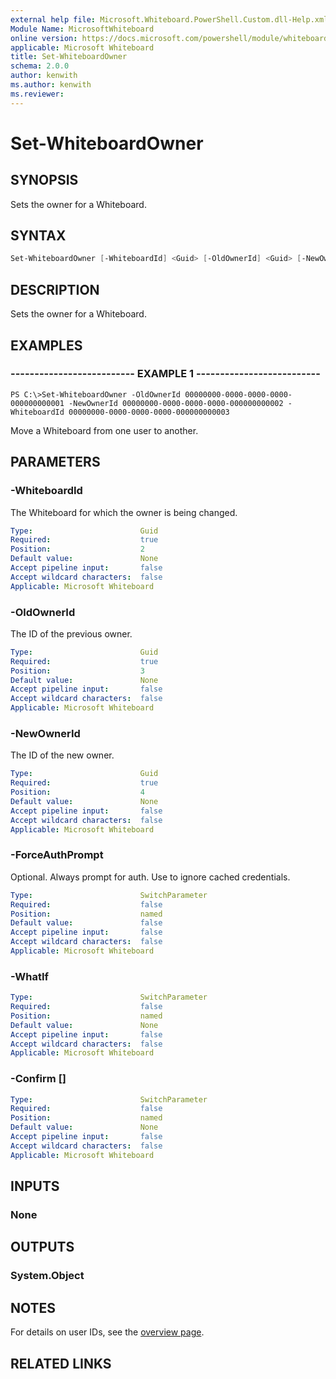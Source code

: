 ```yaml
---
external help file: Microsoft.Whiteboard.PowerShell.Custom.dll-Help.xml
Module Name: MicrosoftWhiteboard
online version: https://docs.microsoft.com/powershell/module/whiteboard/set-whiteboardowner
applicable: Microsoft Whiteboard
title: Set-WhiteboardOwner
schema: 2.0.0
author: kenwith
ms.author: kenwith
ms.reviewer:
---
```


# Set-WhiteboardOwner

## SYNOPSIS

Sets the owner for a Whiteboard.

## SYNTAX

```powershell
Set-WhiteboardOwner [-WhiteboardId] <Guid> [-OldOwnerId] <Guid> [-NewOwnerId] <Guid> [-WhatIf] [-Confirm] [<CommonParameters>]
```

## DESCRIPTION

Sets the owner for a Whiteboard.

## EXAMPLES

### -------------------------- EXAMPLE 1 --------------------------

```
PS C:\>Set-WhiteboardOwner -OldOwnerId 00000000-0000-0000-0000-000000000001 -NewOwnerId 00000000-0000-0000-0000-000000000002 -WhiteboardId 00000000-0000-0000-0000-000000000003
```

Move a Whiteboard from one user to another.

## PARAMETERS

### -WhiteboardId

The Whiteboard for which the owner is being changed.

```yaml
Type:                        Guid
Required:                    true
Position:                    2
Default value:               None
Accept pipeline input:       false
Accept wildcard characters:  false
Applicable: Microsoft Whiteboard
```

### -OldOwnerId

The ID of the previous owner.

```yaml
Type:                        Guid
Required:                    true
Position:                    3
Default value:               None
Accept pipeline input:       false
Accept wildcard characters:  false
Applicable: Microsoft Whiteboard
```

### -NewOwnerId

The ID of the new owner.

```yaml
Type:                        Guid
Required:                    true
Position:                    4
Default value:               None
Accept pipeline input:       false
Accept wildcard characters:  false
Applicable: Microsoft Whiteboard
```

### -ForceAuthPrompt

Optional. Always prompt for auth. Use to ignore cached credentials.

```yaml
Type:                        SwitchParameter
Required:                    false
Position:                    named
Default value:               false
Accept pipeline input:       false
Accept wildcard characters:  false
Applicable: Microsoft Whiteboard
```

### -WhatIf

```yaml
Type:                        SwitchParameter
Required:                    false
Position:                    named
Default value:               None
Accept pipeline input:       false
Accept wildcard characters:  false
Applicable: Microsoft Whiteboard
```

### -Confirm [<SwitchParameter>]

```yaml
Type:                        SwitchParameter
Required:                    false
Position:                    named
Default value:               None
Accept pipeline input:       false
Accept wildcard characters:  false
Applicable: Microsoft Whiteboard
```

## INPUTS

### None

## OUTPUTS

### System.Object

## NOTES

For details on user IDs, see the [overview page](whiteboard.md).

## RELATED LINKS
